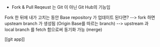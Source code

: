 
- Fork & Pull Reqeust 는 Git 이 아닌 Git Hub의 기능임



Fork 한 뒤에 내가 고치는 동안 Base repository 가 업데이트 된다면?
--> fork 하면 upsteam branch 가 생성됨 (Origin Base를 따르는 branch)
--> upstream 과 local branch 를 fetch 함으로써 동기화 가능 (merge)



[[git app]]

